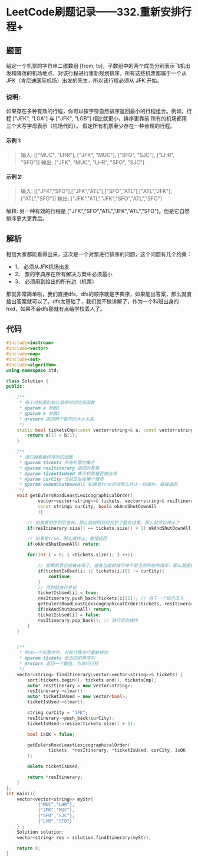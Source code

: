 # LeetCode刷题记录——332.重新安排行程+


## 题面

给定一个机票的字符串二维数组 [from, to]，子数组中的两个成员分别表示飞机出发和降落的机场地点，对该行程进行重新规划排序。所有这些机票都属于一个从 JFK（肯尼迪国际机场）出发的先生，所以该行程必须从 JFK 开始。

### 说明:

如果存在多种有效的行程，你可以按字符自然排序返回最小的行程组合。例如，行程 ["JFK", "LGA"] 与 ["JFK", "LGB"] 相比就更小，排序更靠前
所有的机场都用三个大写字母表示（机场代码）。
假定所有机票至少存在一种合理的行程。

#### 示例 1:

> 输入: [["MUC", "LHR"], ["JFK", "MUC"], ["SFO", "SJC"], ["LHR", "SFO"]]
> 输出: ["JFK", "MUC", "LHR", "SFO", "SJC"]

#### 示例 2:

> 输入: [["JFK","SFO"],["JFK","ATL"],["SFO","ATL"],["ATL","JFK"],["ATL","SFO"]]
> 输出: ["JFK","ATL","JFK","SFO","ATL","SFO"]

解释: 另一种有效的行程是 ["JFK","SFO","ATL","JFK","ATL","SFO"]。但是它自然排序更大更靠后。



## 解析

相信大家都能看得出来，这次是一个对票进行排序的问题，这个问题有几个约束：
- 1、 必须从JFK机场出发
- 2、 票的字典序在所有解决方案中必须最小
- 3、 必须用到给出的所有边（机票）

那就非常简单啦，我们直接dfs，dfs的顺序就是字典序，如果能出答案，那么就直接出答案就可以了。dfs太基础了，我们就不做讲解了，作为一个科班出身的hxd，如果不会dfs那就有点给学校丢人了。


## 代码

```C++
#include<iostream>
#include<vector>
#include<map>
#include<set>
#include<algorithm>
using namespace std;

class Solution {
public:

    /**
     * 用于对机票初始化排序时的比较函数
     * @param a 参数1
     * @param b 参数2
     * @return 返回两个数字的大小关系
     */
    static bool ticketsCmp(const vector<string>& a, const vector<string>& b){
        return a[1] < b[1];
    }

    /**
     * 递归搜索最终序列的函数
     * @param tickets 所有机票的集合
     * @param resItinerary 返回的答案
     * @param ticketIsUsed 表示机票是否被占用
     * @param curCity 当前正处在哪个城市
     * @param okAndShutDownAll 如果是true的话那么终止一切操作，直接返回
     */
    void getEulersRoadLeastLexicographicalOrder(
            vector<vector<string>>& tickets, vector<string>& resItinerary, vector<bool>& ticketIsUsed,
            const string& curCity, bool& okAndShutDownAll
            ){

        // 如果票的序列足够长，那么就说明已经找到了最优结果，那么就可以停止了
        if(resItinerary.size() == tickets.size() + 1) okAndShutDownAll = true;

        // 如果是true，那么就终止，直接返回
        if(okAndShutDownAll) return;

        for(int i = 0; i <tickets.size(); i ++){

            // 如果机票已经被占用了，或者当前的城市并不是当前所在的城市，那么就直接跳过
            if(ticketIsUsed[i] || tickets[i][0] != curCity){
                continue;
            }
            // 否则就进行尝试
            ticketIsUsed[i] = true;
            resItinerary.push_back(tickets[i][1]); // 将下一个城市压入
            getEulersRoadLeastLexicographicalOrder(tickets, resItinerary, ticketIsUsed, tickets[i][1], okAndShutDownAll);
            if(okAndShutDownAll) return;
            ticketIsUsed[i] = false;
            resItinerary.pop_back(); // 进行反向操作
        }
    }


    /**
     * 给出一个机票序列，对其行程进行重新规划
     * @param tickets 给出的机票序列
     * @return 返回一个数组，为访问行程
     */
    vector<string> findItinerary(vector<vector<string>>& tickets) {
        sort(tickets.begin(), tickets.end(), ticketsCmp);
        auto* resItinerary = new vector<string>;
        resItinerary->clear();
        auto* ticketIsUsed = new vector<bool>;
        ticketIsUsed->clear();

        string curCity = "JFK";
        resItinerary->push_back(curCity);
        ticketIsUsed->resize(tickets.size() + 1);

        bool isOK = false;

        getEulersRoadLeastLexicographicalOrder(
                tickets, *resItinerary, *ticketIsUsed, curCity, isOK
        );

        delete ticketIsUsed;

        return *resItinerary;
    }
};
int main(){
    vector<vector<string>> myStr{
            {"MUC","LHR"},
            {"JFK","MUC"},
            {"SFO","SJC"},
            {"LHR","SFO"}
    } ;
    Solution solution;
    vector<string> res = solution.findItinerary(myStr);

    return 0;
}
```